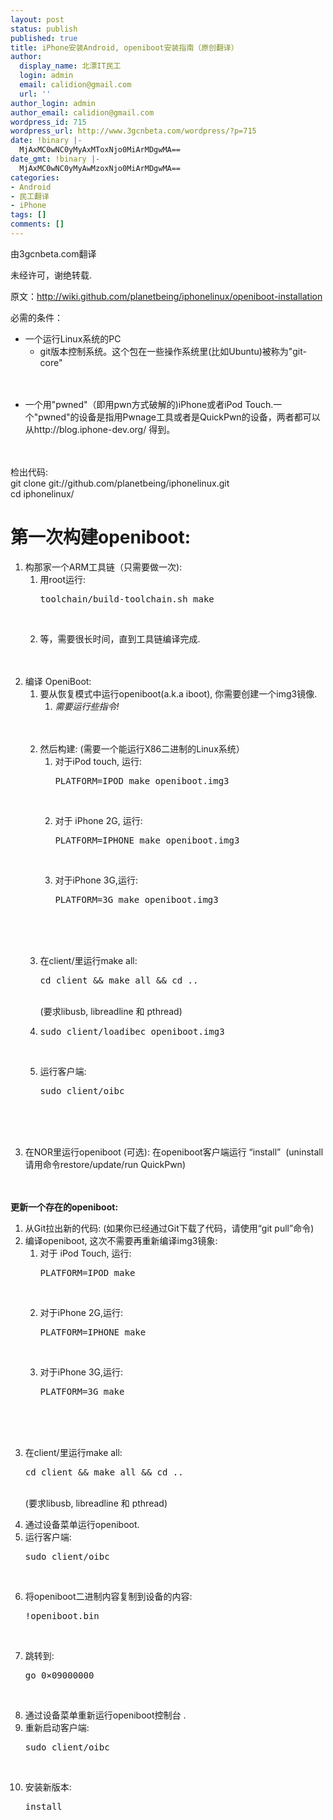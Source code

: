```yaml
---
layout: post
status: publish
published: true
title: iPhone安装Android, openiboot安装指南（原创翻译）
author:
  display_name: 北漂IT民工
  login: admin
  email: calidion@gmail.com
  url: ''
author_login: admin
author_email: calidion@gmail.com
wordpress_id: 715
wordpress_url: http://www.3gcnbeta.com/wordpress/?p=715
date: !binary |-
  MjAxMC0wNC0yMyAxMToxNjo0MiArMDgwMA==
date_gmt: !binary |-
  MjAxMC0wNC0yMyAwMzoxNjo0MiArMDgwMA==
categories:
- Android
- 民工翻译
- iPhone
tags: []
comments: []
---
```

<p>由3gcnbeta.com翻译</p>
<p>未经许可，谢绝转载.</p>
<p>原文：<a href="http://wiki.github.com/planetbeing/iphonelinux/openiboot-installation">http://wiki.github.com/planetbeing/iphonelinux/openiboot-installation</a></p>
<p>必需的条件：</p>
<ul>
<li>一个运行Linux系统的PC
<ul>
<li>git版本控制系统。这个包在一些操作系统里(比如Ubuntu)被称为"git-core"</li><br />
</ul><br />
</li></p>
<li>一个用"pwned"（即用pwn方式破解的)iPhone或者iPod Touch.一个"pwned"的设备是指用Pwnage工具或者是QuickPwn的设备，两者都可以从http://blog.iphone-dev.org/ 得到。</li><br />
</ul><br />
检出代码:<br />
git clone git://github.com/planetbeing/iphonelinux.git<br />
cd iphonelinux/</p>
<h1>第一次构建openiboot:</h1></p>
<ol>
<li>构那家一个ARM工具链（只需要做一次):
<ol>
<li>用root运行:
<pre>toolchain/build-toolchain.sh make</pre><br />
</li></p>
<li>等，需要很长时间，直到工具链编译完成.</li><br />
</ol><br />
</li></p>
<li>编译 OpeniBoot:
<ol>
<li>要从恢复模式中运行openiboot(a.k.a iboot), 你需要创建一个img3镜像.
<ol>
<li><em>需要运行些指令!</em></li><br />
</ol><br />
</li></p>
<li>然后构建: (需要一个能运行X86二进制的Linux系统）
<ol>
<li>对于iPod touch, 运行:
<pre>PLATFORM=IPOD make openiboot.img3</pre><br />
</li></p>
<li>对于 iPhone 2G, 运行:
<pre>PLATFORM=IPHONE make openiboot.img3</pre><br />
</li></p>
<li>对于iPhone 3G,运行:
<pre>PLATFORM=3G make openiboot.img3</pre><br />
</li><br />
</ol><br />
</li></p>
<li>在client/里运行make all:
<pre>cd client &amp;&amp; make all &amp;&amp; cd ..</pre><br />
(要求libusb, libreadline 和 pthread)</li></p>
<li>
<pre>sudo client/loadibec openiboot.img3</pre><br />
</li></p>
<li>运行客户端:
<pre>sudo client/oibc</pre><br />
</li><br />
</ol><br />
</li></p>
<li>在NOR里运行openiboot (可选): 在openiboot客户端运行 &ldquo;install&rdquo; &nbsp;(uninstall请用命令restore/update/run QuickPwn)</li><br />
</ol><br />
<strong>更新一个存在的openiboot:</strong></p>
<ol>
<li>从Git拉出新的代码: (如果你已经通过Git下载了代码，请使用&ldquo;git pull&rdquo;命令)</li>
<li>编译openiboot, 这次不需要再重新编译img3镜象:
<ol>
<li>对于 iPod Touch, 运行:
<pre>PLATFORM=IPOD make</pre><br />
</li></p>
<li>对于iPhone 2G,运行:
<pre>PLATFORM=IPHONE make</pre><br />
</li></p>
<li>对于iPhone 3G,运行:
<pre>PLATFORM=3G make</pre><br />
</li><br />
</ol><br />
</li></p>
<li>在client/里运行make all:
<pre>cd client &amp;&amp; make all &amp;&amp; cd ..</pre><br />
(要求libusb, libreadline 和 pthread)</li></p>
<li>通过设备菜单运行openiboot.</li>
<li>运行客户端:
<pre>sudo client/oibc</pre><br />
</li></p>
<li>将openiboot二进制内容复制到设备的内容:
<pre>!openiboot.bin</pre><br />
</li></p>
<li>跳转到:
<pre>go 0&times;09000000</pre><br />
</li></p>
<li>通过设备菜单重新运行openiboot控制台 .</li>
<li>重新启动客户端:
<pre>sudo client/oibc</pre><br />
</li></p>
<li>安装新版本:
<pre>install</pre><br />
</li><br />
</ol></p>

